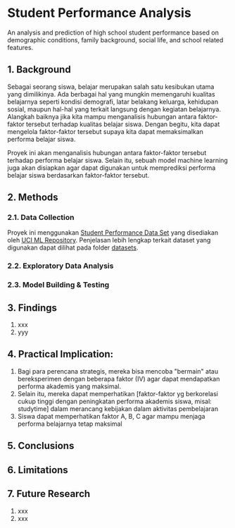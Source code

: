# Student Performance Analysis
An analysis and prediction of high school student performance based on demographic conditions, family background, social life, and school related features.

## 1. Background
Sebagai seorang siswa, belajar merupakan salah satu kesibukan utama yang dimilikinya. Ada berbagai hal yang mungkin memengaruhi kualitas belajarnya seperti kondisi demografi, latar belakang keluarga, kehidupan sosial, maupun hal-hal yang terkait langsung dengan kegiatan belajarnya. Alangkah baiknya jika kita mampu menganalisis hubungan antara faktor-faktor tersebut terhadap kualitas belajar siswa. Dengan begitu, kita dapat mengelola faktor-faktor tersebut supaya kita dapat memaksimalkan performa belajar siswa. 

Proyek ini akan menganalisis hubungan antara faktor-faktor tersebut terhadap performa belajar siswa. Selain itu, sebuah model machine learning juga akan disiapkan agar dapat digunakan untuk memprediksi performa belajar siswa berdasarkan faktor-faktor tersebut.

## 2. Methods
### 2.1. Data Collection
Proyek ini menggunakan [Student Performance Data Set](https://archive.ics.uci.edu/ml/datasets/student+performance) yang disediakan oleh [UCI ML Repository](https://archive.ics.uci.edu/ml/index.html). Penjelasan lebih lengkap terkait dataset yang digunakan dapat dilihat pada folder [datasets]().

### 2.2. Exploratory Data Analysis
### 2.3. Model Building & Testing

## 3. Findings
1. xxx
2. yyy

## 4. Practical Implication:
1. Bagi para perencana strategis, mereka bisa mencoba "bermain" atau bereksperimen dengan beberapa faktor (IV) agar dapat mendapatkan performa akademis yang maksimal. 
2. Selain itu, mereka dapat memperhatikan [faktor-faktor yg berkorelasi cukup tinggi dengan peningkatan performa akademis siswa, misal: studytime] dalam merancang kebijakan dalam aktivitas pembelajaran
3. Siswa dapat memperhatikan faktor A, B, C agar mampu menjaga performa belajarnya tetap maksimal

## 5. Conclusions

## 6. Limitations

## 7. Future Research
1. xxx
2. xxx
